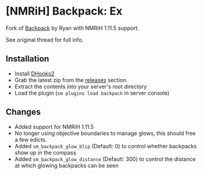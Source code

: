 # [NMRiH] Backpack: Ex
Fork of [Backpack](https://forums.alliedmods.net/showthread.php?t=308217) by Ryan with NMRiH 1.11.5 support.

See original thread for full info.

## Installation
- Install [DHooks2](https://github.com/peace-maker/DHooks2)
- Grab the latest zip from the [releases](https://github.com/dysphie/nmrih-backpack-ex/releases) section.
- Extract the contents into your server's root directory
- Load the plugin (`sm plugins load backpack` in server console)

## Changes
 
- Added support for NMRiH 1.11.5
- No longer using objective boundaries to manage glows, this should free a few edicts.
- Added `sm_backpack_glow_blip` (Default: 0) to control whether backpacks show up in the compass
- Added `sm_backpack_glow_distance` (Default: 300) to control the distance at which glowing backpacks can be seen
